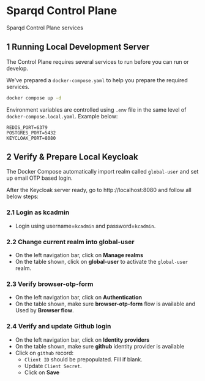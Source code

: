 # Sparqd Control Plane
Sparqd Control Plane services

## 1 Running Local Development Server

The Control Plane requires several services to run before you can run or develop.

We've prepared a `docker-compose.yaml` to help you prepare the required services.

```bash
docker compose up -d
```

Environment variables are controlled using `.env` file in the same level of `docker-compose.local.yaml`. Example below:
```
REDIS_PORT=6379
POSTGRES_PORT=5432
KEYCLOAK_PORT=8080
```

## 2 Verify & Prepare Local Keycloak
The Docker Compose automatically import realm called `global-user` and set up email OTP based login.

After the Keycloak server ready, go to http://localhost:8080 and follow all below steps:

### 2.1 Login as kcadmin
- Login using username=`kcadmin` and password=`kcadmin`.

### 2.2 Change current realm into global-user
- On the left navigation bar, click on **Manage realms**
- On the table shown, click on **global-user** to activate the `global-user` realm.

### 2.3 Verify browser-otp-form
- On the left navigation bar, click on **Authentication**
- On the table shown, make sure **browser-otp-form** flow is available and Used by **Browser flow**.

### 2.4 Verify and update Github login
- On the left navigation bar, click on **Identity providers**
- On the table shown, make sure **github** identity provider is available
- Click on `github` record:
  - `Client ID` should be prepopulated. Fill if blank.
  - Update `Client Secret`.
  - Click on **Save**
